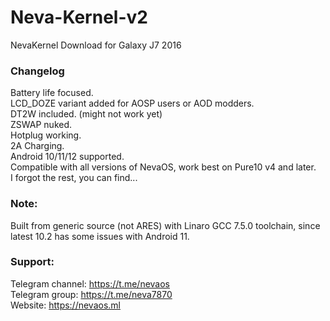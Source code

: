 # Neva-Kernel-v2
NevaKernel Download for Galaxy J7 2016

### Changelog
Battery life focused. <br>LCD_DOZE variant added for AOSP users or AOD modders. <br>DT2W included. (might not work yet) <br>ZSWAP nuked. <br>Hotplug working. <br>2A Charging. <br>Android 10/11/12 supported. <br>Compatible with all versions of NevaOS, work best on Pure10 v4 and later. <br>I forgot the rest, you can find...

### Note:
Built from generic source (not ARES) with Linaro GCC 7.5.0 toolchain, since latest 10.2 has some issues with Android 11. <br>

### Support:
Telegram channel: https://t.me/nevaos <br>
Telegram group: https://t.me/neva7870 <br>
Website: https://nevaos.ml
